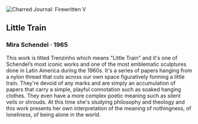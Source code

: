 <div class="artwork-of-the-day">
  <div class="container">
    <div class="img-wrapper">
      <img
        src="https://uploads1.wikiart.org/images/mira-schendel/little-train-1965.jpg"
        alt="Charred Journal: Firewritten V" />
    </div>
    <div class="artwork-detail">
      <div class="artwork-origin"> 
        <h2 class="artwork-name">Little Train</h2>
        <h3 class="artist">
          Mira Schendel
                    ·  1965
        </h3>
      </div>
      <p class="description">
        <span class="artwork-description-text ng-binding" ng-bind-html="viewModel.ArtworkOfTheDay.Description | unsafe">This work is titled Trenzinho which means "Little Train" and it's one of Schendel’s most iconic works and one of the most emblematic sculptures done in Latin America during the 1960s. It's a series of papers hanging from a nylon thread that cuts across our own space figuratively forming a little train. They're devoid of any marks and are simply an accumulation of papers that carry a simple, playful connotation such as soaked hanging clothes. They even have a more complex poetic meaning such as silent veils or shrouds. At this time she's studying philosophy and theology and this work presents her own interpretation of the meaning of nothingness, of loneliness, of being alone in the world.</span>
                        <div class="text-shadow-container" ng-show="showShadow" style=""></div>
      </p>
    </div>
  </div>

</div>
